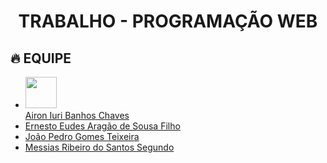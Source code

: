 <h1 align="center">TRABALHO - PROGRAMAÇÃO WEB</h1>

## 🔥 EQUIPE
- <a href="https://github.com/Air0N"><img src="https://avatars.githubusercontent.com/u/86085059?v=4" height="50px;" width="50px;"><br>Airon Iuri Banhos Chaves</a>
- <a href="https://github.com/ErnestoeudesA">Ernesto Eudes Aragão de Sousa Filho</a>
- <a href="https://github.com/JoaoPedroGomez">João Pedro Gomes Teixeira</a>
- <a href="https://github.com/Orcsouls">Messias Ribeiro do Santos Segundo</a>
